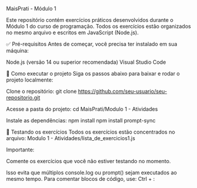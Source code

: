 MaisPrati - Módulo 1

Este repositório contém exercícios práticos desenvolvidos durante o Módulo 1 do curso de programação. Todos os exercícios estão organizados no mesmo arquivo e escritos em JavaScript (Node.js).

✅ Pré-requisitos
Antes de começar, você precisa ter instalado em sua máquina:

Node.js (versão 14 ou superior recomendada)
Visual Studio Code

🚀 Como executar o projeto
Siga os passos abaixo para baixar e rodar o projeto localmente:

Clone o repositório:
git clone https://github.com/seu-usuario/seu-repositorio.git

Acesse a pasta do projeto:
cd MaisPrati/Modulo 1 - Atividades

Instale as dependências:
npm install
npm install prompt-sync

🧪 Testando os exercícios
Todos os exercícios estão concentrados no arquivo:
Modulo 1 - Atividades/lista_de_exercicios1.js

Importante:

Comente os exercícios que você não estiver testando no momento.

Isso evita que múltiplos console.log ou prompt() sejam executados ao mesmo tempo.
Para comentar blocos de código, use:
Ctrl + :
